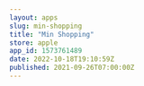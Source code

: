 ```yaml
---
layout: apps
slug: min-shopping
title: "Min Shopping"
store: apple
app_id: 1573761489
date: 2022-10-18T19:10:59Z
published: 2021-09-26T07:00:00Z
---
```

